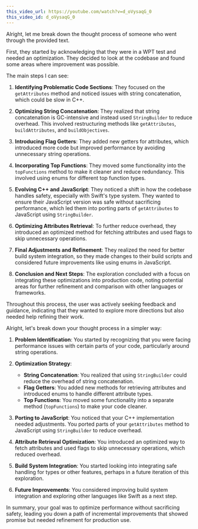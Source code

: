 ```yaml
---
this_video_url: https://youtube.com/watch?v=d_oVysaqG_0
this_video_id: d_oVysaqG_0
---
```

<think>
Alright, let me break down the thought process of someone who went through the provided text.

First, they started by acknowledging that they were in a WPT test and needed an optimization. They decided to look at the codebase and found some areas where improvement was possible. 

The main steps I can see:

1. **Identifying Problematic Code Sections**: They focused on the `getAttributes` method and noticed issues with string concatenation, which could be slow in C++.

2. **Optimizing String Concatenation**: They realized that string concatenation is GC-intensive and instead used `StringBuilder` to reduce overhead. This involved restructuring methods like `getAttributes`, `buildAttributes`, and `buildObjectives`.

3. **Introducing Flag Getters**: They added new getters for attributes, which introduced more code but improved performance by avoiding unnecessary string operations.

4. **Incorporating Top Functions**: They moved some functionality into the `topFunctions` method to make it cleaner and reduce redundancy. This involved using enums for different top function types.

5. **Evolving C++ and JavaScript**: They noticed a shift in how the codebase handles safety, especially with Swift's type system. They wanted to ensure their JavaScript version was safe without sacrificing performance, which led them into porting parts of `getAttributes` to JavaScript using `StringBuilder`.

6. **Optimizing Attributes Retrieval**: To further reduce overhead, they introduced an optimized method for fetching attributes and used flags to skip unnecessary operations.

7. **Final Adjustments and Refinement**: They realized the need for better build system integration, so they made changes to their build scripts and considered future improvements like using enums in JavaScript.

8. **Conclusion and Next Steps**: The exploration concluded with a focus on integrating these optimizations into production code, noting potential areas for further refinement and comparison with other languages or frameworks.

Throughout this process, the user was actively seeking feedback and guidance, indicating that they wanted to explore more directions but also needed help refining their work.
</think>

Alright, let's break down your thought process in a simpler way:

1. **Problem Identification**: You started by recognizing that you were facing performance issues with certain parts of your code, particularly around string operations.

2. **Optimization Strategy**:
   - **String Concatenation**: You realized that using `StringBuilder` could reduce the overhead of string concatenation.
   - **Flag Getters**: You added new methods for retrieving attributes and introduced enums to handle different attribute types.
   - **Top Functions**: You moved some functionality into a separate method (`topFunctions`) to make your code cleaner.

3. **Porting to JavaScript**: You noticed that your C++ implementation needed adjustments. You ported parts of your `getAttributes` method to JavaScript using `StringBuilder` to reduce overhead.

4. **Attribute Retrieval Optimization**: You introduced an optimized way to fetch attributes and used flags to skip unnecessary operations, which reduced overhead.

5. **Build System Integration**: You started looking into integrating safe handling for types or other features, perhaps in a future iteration of this exploration.

6. **Future Improvements**: You considered improving build system integration and exploring other languages like Swift as a next step.

In summary, your goal was to optimize performance without sacrificing safety, leading you down a path of incremental improvements that showed promise but needed refinement for production use.
